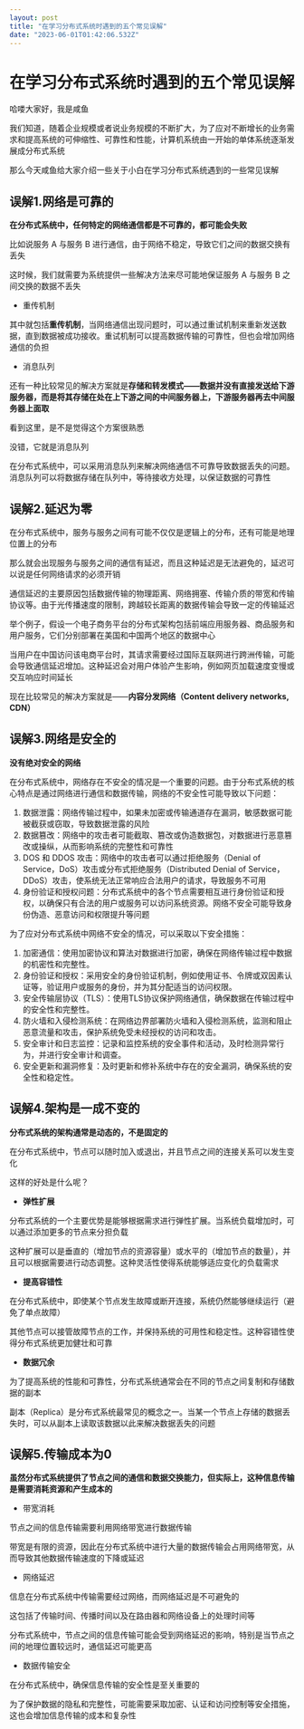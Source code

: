 ```yaml
---
layout: post
title: "在学习分布式系统时遇到的五个常见误解"
date: "2023-06-01T01:42:06.532Z"
---
```

在学习分布式系统时遇到的五个常见误解
==================

哈喽大家好，我是咸鱼

我们知道，随着企业规模或者说业务规模的不断扩大，为了应对不断增长的业务需求和提高系统的可伸缩性、可靠性和性能，计算机系统由一开始的单体系统逐渐发展成分布式系统

那么今天咸鱼给大家介绍一些关于小白在学习分布式系统遇到的一些常见误解

误解1.网络是可靠的
----------

**在分布式系统中，任何特定的网络通信都是不可靠的，都可能会失败**

比如说服务 A 与服务 B 进行通信，由于网络不稳定，导致它们之间的数据交换有丢失

这时候，我们就需要为系统提供一些解决方法来尽可能地保证服务 A 与服务 B 之间交换的数据不丢失

*   重传机制

其中就包括**重传机制**，当网络通信出现问题时，可以通过重试机制来重新发送数据，直到数据被成功接收。重试机制可以提高数据传输的可靠性，但也会增加网络通信的负担

*   消息队列

还有一种比较常见的解决方案就是**存储和转发模式——数据并没有直接发送给下游服务器，而是将其存储在处在上下游之间的中间服务器上，下游服务器再去中间服务器上面取**

看到这里，是不是觉得这个方案很熟悉

没错，它就是消息队列

在分布式系统中，可以采用消息队列来解决网络通信不可靠导致数据丢失的问题。消息队列可以将数据存储在队列中，等待接收方处理，以保证数据的可靠性

误解2.延迟为零
--------

在分布式系统中，服务与服务之间有可能不仅仅是逻辑上的分布，还有可能是地理位置上的分布

那么就会出现服务与服务之间的通信有延迟，而且这种延迟是无法避免的，延迟可以说是任何网络请求的必须开销

通信延迟的主要原因包括数据传输的物理距离、网络拥塞、传输介质的带宽和传输协议等。由于光传播速度的限制，跨越较长距离的数据传输会导致一定的传输延迟

举个例子，假设一个电子商务平台的分布式架构包括前端应用服务器、商品服务和用户服务，它们分别部署在美国和中国两个地区的数据中心

当用户在中国访问该电商平台时，其请求需要经过国际互联网进行跨洲传输，可能会导致通信延迟增加。这种延迟会对用户体验产生影响，例如网页加载速度变慢或交互响应时间延长

现在比较常见的解决方案就是——**内容分发网络（Content delivery networks, CDN）**

误解3.网络是安全的
----------

**没有绝对安全的网络**

在分布式系统中，网络存在不安全的情况是一个重要的问题。由于分布式系统的核心特点是通过网络进行通信和数据传输，网络的不安全性可能导致以下问题：

1.  数据泄露：网络传输过程中，如果未加密或传输通道存在漏洞，敏感数据可能被截获或窃取，导致数据泄露的风险
2.  数据篡改：网络中的攻击者可能截取、篡改或伪造数据包，对数据进行恶意篡改或操纵，从而影响系统的完整性和可靠性
3.  DOS 和 DDOS 攻击：网络中的攻击者可以通过拒绝服务（Denial of Service，DoS）攻击或分布式拒绝服务（Distributed Denial of Service，DDoS）攻击，使系统无法正常响应合法用户的请求，导致服务不可用
4.  身份验证和授权问题：分布式系统中的各个节点需要相互进行身份验证和授权，以确保只有合法的用户或服务可以访问系统资源。网络不安全可能导致身份伪造、恶意访问和权限提升等问题

为了应对分布式系统中网络不安全的情况，可以采取以下安全措施：

1.  加密通信：使用加密协议和算法对数据进行加密，确保在网络传输过程中数据的机密性和完整性。
2.  身份验证和授权：采用安全的身份验证机制，例如使用证书、令牌或双因素认证等，验证用户或服务的身份，并为其分配适当的访问权限。
3.  安全传输层协议（TLS）：使用TLS协议保护网络通信，确保数据在传输过程中的安全性和完整性。
4.  防火墙和入侵检测系统：在网络边界部署防火墙和入侵检测系统，监测和阻止恶意流量和攻击，保护系统免受未经授权的访问和攻击。
5.  安全审计和日志监控：记录和监控系统的安全事件和活动，及时检测异常行为，并进行安全审计和调查。
6.  安全更新和漏洞修复：及时更新和修补系统中存在的安全漏洞，确保系统的安全性和稳定性。

误解4.架构是一成不变的
------------

**分布式系统的架构通常是动态的，不是固定的**

在分布式系统中，节点可以随时加入或退出，并且节点之间的连接关系可以发生变化

这样的好处是什么呢？

*   **弹性扩展**

分布式系统的一个主要优势是能够根据需求进行弹性扩展。当系统负载增加时，可以通过添加更多的节点来分担负载

这种扩展可以是垂直的（增加节点的资源容量）或水平的（增加节点的数量），并且可以根据需要进行动态调整。这种灵活性使得系统能够适应变化的负载需求

*   **提高容错性**

在分布式系统中，即使某个节点发生故障或断开连接，系统仍然能够继续运行（避免了单点故障）

其他节点可以接管故障节点的工作，并保持系统的可用性和稳定性。这种容错性使得分布式系统更加健壮和可靠

*   **数据冗余**

为了提高系统的性能和可靠性，分布式系统通常会在不同的节点之间复制和存储数据的副本

副本（Replica）是分布式系统最常见的概念之一。当某一个节点上存储的数据丢失时，可以从副本上读取该数据以此来解决数据丢失的问题

误解5.传输成本为0
----------

**虽然分布式系统提供了节点之间的通信和数据交换能力，但实际上，这种信息传输是需要消耗资源和产生成本的**

*   带宽消耗

节点之间的信息传输需要利用网络带宽进行数据传输

带宽是有限的资源，因此在分布式系统中进行大量的数据传输会占用网络带宽，从而导致其他数据传输速度的下降或延迟

*   网络延迟

信息在分布式系统中传输需要经过网络，而网络延迟是不可避免的

这包括了传输时间、传播时间以及在路由器和网络设备上的处理时间等

分布式系统中，节点之间的信息传输可能会受到网络延迟的影响，特别是当节点之间的地理位置较远时，通信延迟可能更高

*   数据传输安全

在分布式系统中，确保信息传输的安全性是至关重要的

为了保护数据的隐私和完整性，可能需要采取加密、认证和访问控制等安全措施，这也会增加信息传输的成本和复杂性
